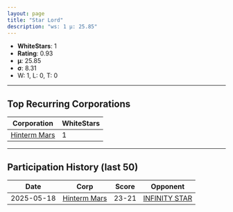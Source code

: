 ```yaml
---
layout: page
title: "Star Lord"
description: "ws: 1 μ: 25.85"
---
```

- **WhiteStars**: 1
- **Rating**: 0.93
- **μ**: 25.85  
- **σ**: 8.31
- W: 1, L: 0, T: 0

---

## Top Recurring Corporations

| Corporation | WhiteStars |
| --- | --- |
| [Hinterm Mars](https://ws.tsl.rocks/corp/a49fb97adf99c630611e791c8da7d8d9a198689fda80881a5e00e4b69b564bf7/) | 1 |

---

## Participation History (last 50)

| Date | Corp | Score | Opponent |
| --- | --- | --- | --- |
| 2025-05-18 | [Hinterm Mars](https://ws.tsl.rocks/corp/a49fb97adf99c630611e791c8da7d8d9a198689fda80881a5e00e4b69b564bf7/) | 23-21 | [INFINITY STAR](https://ws.tsl.rocks/corp/e36eb12fc6bc8e4b826e6bcb46020cad3eb616497c4c14075e8b657715898a9f/) |